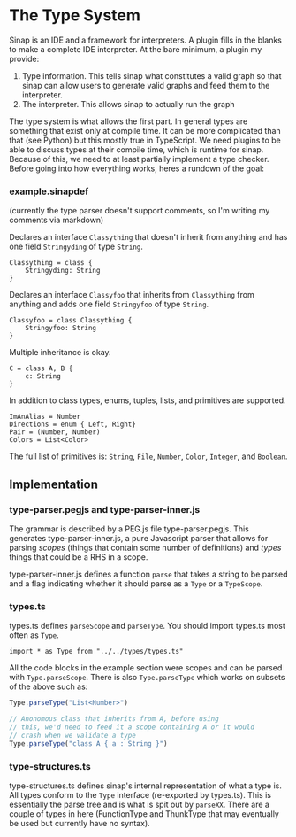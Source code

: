 # The Type System

Sinap is an IDE and a framework for interpreters. A plugin fills in the blanks to make a complete IDE interpreter. At the bare minimum, a plugin my provide:

1. Type information. This tells sinap what constitutes a valid graph so that sinap can allow users to generate valid graphs and feed them to the interpreter. 
2. The interpreter. This allows sinap to actually run the graph

The type system is what allows the first part. In general types are something that exist only at compile time. It can be more complicated than that (see Python) but this mostly true in TypeScript. We need plugins to be able to discuss types at their compile time, which is runtime for sinap. Because of this, we need to at least partially implement a type checker. Before going into how everything works, heres a rundown of the goal:

### example.sinapdef

(currently the type parser doesn't support comments, so I'm writing my comments via markdown)

Declares an interface `Classything` that doesn't inherit from anything and has one field `Stringyding` of type `String`. 

    Classything = class {
        Stringyding: String
    }

Declares an interface `Classyfoo` that inherits from `Classything` from anything and adds one field `Stringyfoo` of type `String`. 

    Classyfoo = class Classything {
        Stringyfoo: String
    }

Multiple inheritance is okay.

    C = class A, B {
        c: String
    }

In addition to class types, enums, tuples, lists, and primitives are supported. 

    ImAnAlias = Number
    Directions = enum { Left, Right}
    Pair = (Number, Number)
    Colors = List<Color>

The full list of primitives is: `String`, `File`, `Number`, `Color`, `Integer`, and `Boolean`.

## Implementation

### type-parser.pegjs and type-parser-inner.js
The grammar is described by a PEG.js file type-parser.pegjs. This generates type-parser-inner.js, a pure Javascript parser that allows for parsing *scopes* (things that contain some number of definitions) and *types* things that could be a RHS in a scope.

type-parser-inner.js defines a function `parse` that takes a string to be parsed and a flag indicating whether it should parse as a `Type` or a `TypeScope`.

### types.ts

types.ts defines `parseScope` and `parseType`. You should import types.ts most often as `Type`. 

    import * as Type from "../../types/types.ts"

 All the code blocks in the example section were scopes and can be parsed with `Type.parseScope`. There is also `Type.parseType` which works on subsets of the above such as:

```TypeScript
Type.parseType("List<Number>")

// Anonomous class that inherits from A, before using
// this, we'd need to feed it a scope containing A or it would
// crash when we validate a type
Type.parseType("class A { a : String }")
```

### type-structures.ts

type-structures.ts defines sinap's internal representation of what a type is. All types conform to the `Type` interface (re-exported by types.ts). This is essentially the parse tree and is what is spit out by `parseXX`. There are a couple of types in here (FunctionType and ThunkType that may eventually be used but currently have no syntax).




